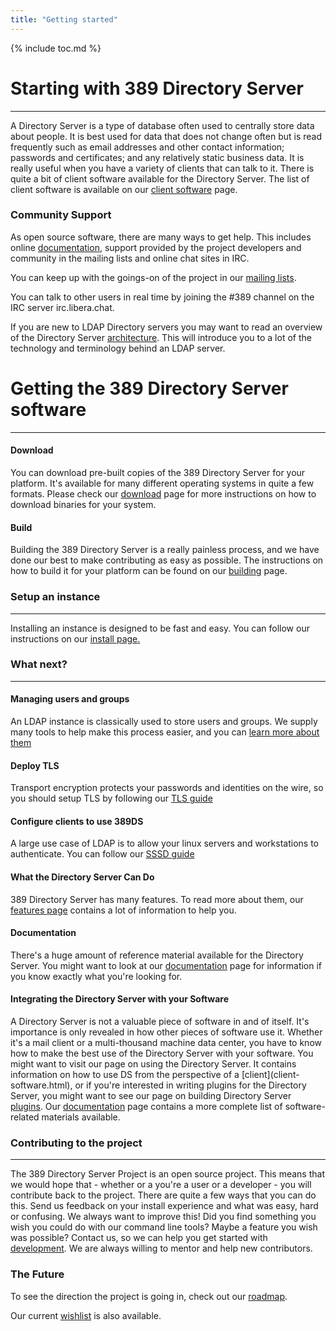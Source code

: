 ```yaml
---
title: "Getting started"
---
```


{% include toc.md %}

# Starting with 389 Directory Server
------------------------------------

A Directory Server is a type of database often used to centrally store data about people. It is best
used for data that does not change often but is read frequently such as email addresses and other
contact information; passwords and certificates; and any relatively static business data. It is
really useful when you have a variety of clients that can talk to it. There is quite a bit of client
software available for the Directory Server. The list of client software is available on our
[client software](FAQ/client-software.html) page.

### Community Support

As open source software, there are many ways to get help. This includes online
[documentation](documentation.html), support provided by the project developers and community in the
mailing lists and online chat sites in IRC.

You can keep up with the goings-on of the project in our [mailing lists](mailing-lists.html).

You can talk to other users in real time by joining the \#389 channel on the IRC server irc.libera.chat.

If you are new to LDAP Directory servers you may want to read an overview of the Directory Server
[architecture](design/architecture.html). This will introduce you to a lot of the technology and
terminology behind an LDAP server.

# Getting the 389 Directory Server software
-------------------------------------------

#### Download

You can download pre-built copies of the 389 Directory Server for your platform. It's available for
many different operating systems in quite a few formats. Please check our [download](../download.html)
page for more instructions on how to download binaries for your system.

#### Build

Building the 389 Directory Server is a really painless process, and we have done our best to make
contributing as easy as possible. The instructions on how to build it for your platform can be found
on our [building](../development/building.html) page.

### Setup an instance
---------------------

Installing an instance is designed to be fast and easy. You can follow our instructions on our
[install page.](../howto/howto-install-389.html)


### What next?
--------------

#### Managing users and groups

An LDAP instance is classically used to store users and groups. We supply many tools to help
make this process easier, and you can [learn more about them](../howto/howto-users-and-groups.html)

#### Deploy TLS

Transport encryption protects your passwords and identities on the wire, so you should setup
TLS by following our [TLS guide](../howto/howto-ssl.html)

#### Configure clients to use 389DS

A large use case of LDAP is to allow your linux servers and workstations to authenticate. You can
follow our [SSSD guide](../howto/howto-sssd.html)

#### What the Directory Server Can Do

389 Directory Server has many features. To read more about them, our [features page](features.html) contains
a lot of information to help you.

#### Documentation

There's a huge amount of reference material available for the Directory Server. You might want to
look at our [documentation](/documentation.html) page for information if you know exactly what you're
looking for.

#### Integrating the Directory Server with your Software

A Directory Server is not a valuable piece of software in and of itself. It's importance is only revealed
in how other pieces of software use it. Whether it's a mail client or a multi-thousand machine data
center, you have to know how to make the best use of the Directory Server with your software. You
might want to visit our page on using the Directory Server. It contains information on how to use
DS from the perspective of a [client](client- software.html), or if you're interested in writing
plugins for the Directory Server, you might want to see our page on building Directory Server
[plugins](../design/plugins.html). Our [documentation](../documentation.html) page contains a more
complete list of software-related materials available.

### Contributing to the project
-------------------------------

The 389 Directory Server Project is an open source project. This means that we would hope that -
whether or a you're a user or a developer - you will contribute back to the project. There are quite
a few ways that you can do this. Send us feedback on your install experience and what was easy, hard
or confusing. We always want to improve this! Did you find something you wish you could do with
our command line tools? Maybe a feature you wish was possible? Contact us, so we can help you
get started with [development](../development.html). We are always willing to mentor and help new
contributors.

### The Future

To see the direction the project is going in, check out our [roadmap](/docs/FAQ/roadmap.html).

Our current [wishlist](/docs/FAQ/wishlist.html) is also available.

